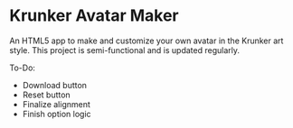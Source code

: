 # Krunker Avatar Maker
An HTML5 app to make and customize your own avatar in the Krunker art style.
This project is semi-functional and is updated regularly.

To-Do:
- Download button
- Reset button
- Finalize alignment
- Finish option logic
